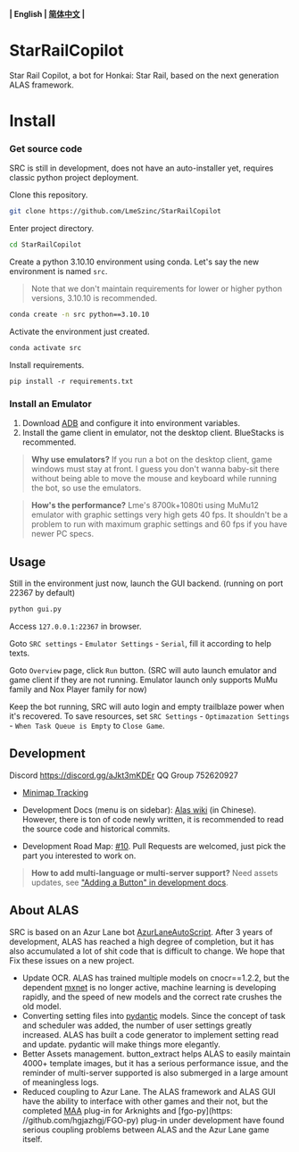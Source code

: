 **| English | [简体中文](README.md) |**

# StarRailCopilot

Star Rail Copilot, a bot for Honkai: Star Rail, based on the next generation ALAS framework.

# Install

### Get source code

SRC is still in development, does not have an auto-installer yet, requires classic python project deployment.

Clone this repository.

```bash
git clone https://github.com/LmeSzinc/StarRailCopilot
```

Enter project directory.

```bash
cd StarRailCopilot
```

Create a python 3.10.10 environment using conda. Let's say the new environment is named `src`.

>Note that we don't maintain requirements for lower or higher python versions, 3.10.10 is recommended.

```bash
conda create -n src python==3.10.10
```

Activate the environment just created.

```bash
conda activate src
```

Install requirements.

```
pip install -r requirements.txt
```

### Install an Emulator

1. Download [ADB](https://developer.android.com/tools/releases/platform-tools) and configure it into environment variables.
2. Install the game client in emulator, not the desktop client. BlueStacks is recommented.

> **Why use emulators?** If you run a bot on the desktop client, game windows must stay at front. I guess you don't wanna baby-sit there without being able to move the mouse and keyboard while running the bot, so use the emulators.

> **How's the performance?** Lme's 8700k+1080ti using MuMu12 emulator with graphic settings very high  gets 40 fps. It shouldn't be a problem to run with maximum graphic settings and 60 fps if you have newer PC specs.

## Usage

Still in the environment just now, launch the GUI backend. (running on port 22367 by default)

```bash
python gui.py
```

Access `127.0.0.1:22367` in browser.

Goto `SRC settings` - `Emulator Settings` - `Serial`, fill it according to help texts.

Goto `Overview` page, click `Run` button. (SRC will auto launch emulator and game client if they are not running. Emulator launch only supports MuMu family and Nox Player family for now)

Keep the bot running, SRC will auto login and empty trailblaze power when it's recovered. To save resources, set `SRC Settings` - `Optimazation Settings` - `When Task Queue is Empty` to `Close Game`.

## Development

Discord https://discord.gg/aJkt3mKDEr QQ Group 752620927

- [Minimap Tracking](https://github.com/LmeSzinc/StarRailCopilot/wiki/MinimapTracking)

- Development Docs (menu is on sidebar): [Alas wiki](https://github.com/LmeSzinc/AzurLaneAutoScript/wiki/1.-Start) (in Chinese). However, there is ton of code newly written, it is recommended to read the source code and historical commits.

- Development Road Map: [#10](https://github.com/LmeSzinc/StarRailCopilot/issues/10). Pull Requests are welcomed, just pick the part you interested to work on.

> **How to add multi-language or multi-server support?** Need assets updates, see ["Adding a Button" in development docs](https://github.com/LmeSzinc/AzurLaneAutoScript/wiki/4.1.-Detection-objects#%E6%B7%BB%E5%8A%A0%E4%B8%80%E4%B8%AA-button).



## About ALAS

SRC is based on an Azur Lane bot [AzurLaneAutoScript](https://github.com/LmeSzinc/AzurLaneAutoScript). After 3 years of development, ALAS has reached a high degree of completion, but it has also accumulated a lot of shit code that is difficult to change. We hope that Fix these issues on a new project.

- Update OCR. ALAS has trained multiple models on cnocr==1.2.2, but the dependent [mxnet](https://github.com/apache/mxnet) is no longer active, machine learning is developing rapidly, and the speed of new models and the correct rate crushes the old model.
- Converting setting files into [pydantic](https://github.com/pydantic/pydantic) models. Since the concept of task and scheduler was added, the number of user settings greatly increased. ALAS has built a code generator to implement setting read and update. pydantic will make things more elegantly.
- Better Assets management. button_extract helps ALAS to easily maintain 4000+ template images, but it has a serious performance issue, and the reminder of multi-server supported is also submerged in a large amount of meaningless logs.
- Reduced coupling to Azur Lane. The ALAS framework and ALAS GUI have the ability to interface with other games and their not, but the completed [MAA](https://github.com/MaaAssistantArknights/MaaAssistantArknights) plug-in for Arknights and [fgo-py](https: //github.com/hgjazhgj/FGO-py) plug-in under development have found serious coupling problems between ALAS and the Azur Lane game itself.